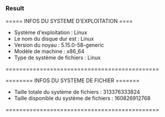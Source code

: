 ### Result

===== INFOS DU SYSTEME D'EXPLOITATION ====

- Système d'exploitation : Linux
- Le nom du disque dur est : Linux
- Version du noyau : 5.15.0-58-generic
- Modèle de machine : x86_64
- Type de système de fichiers : Linux

=============================================

======== INFOS DU SYSTEME DE FICHIER =======

- Taille totale du système de fichiers : 313376333824
- Taille disponible du système de fichiers : 160826912768

=============================================
